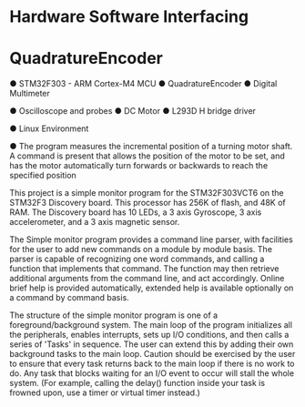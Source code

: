 # Hardware Software Interfacing

# QuadratureEncoder  

● STM32F303 - ARM Cortex-M4 MCU ● QuadratureEncoder ● Digital Multimeter 

● Oscilloscope and probes ● DC Motor ● L293D H bridge driver 

● Linux Environment 

● The program measures the incremental position of a turning motor shaft. A command is present that allows the position of the 
  motor to be set, and has the motor automatically turn forwards or backwards to reach the specified position

 This project is a simple monitor program for the STM32F303VCT6 on the STM32F3 Discovery board.  This processor has 256K of 
 flash, and 48K of RAM. The Discovery board has 10 LEDs, a 3 axis Gyroscope, 3 axis accelerometer, and a 3 axis magnetic sensor.

 The Simple monitor program provides a command line parser, with facilities for the user to add new commands on a module by module
 basis.  The parser is capable of recognizing one word commands, and calling a function that implements that command.  The function 
 may then retrieve additional arguments from the command line, and act accordingly.  Online brief help is provided automatically, 
 extended help is available optionally on a command by command basis.

 The structure of the simple monitor program is one of a foreground/background system.  The main loop of the program initializes all 
 the peripherals, enables interrupts, sets up I/O conditions, and then calls a series of 'Tasks' in sequence.  The user can extend 
 this by adding their own background tasks to the main loop. Caution should be exercised by the user to ensure that every task returns 
 back to the main loop if there is no work to do. Any task that blocks waiting for an I/O event to occur will stall the whole system. 
 (For example, calling the delay() function inside your task is frowned upon, use a timer or virtual timer instead.)


